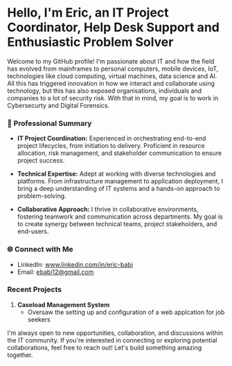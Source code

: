 # Hello, I'm Eric, an IT Project Coordinator, Help Desk Support and Enthusiastic Problem Solver

Welcome to my GitHub profile! I'm passionate about IT and how the field has evolved from mainframes to personal computers, mobile devices, IoT, technologies like cloud computing, virtual machines, data science and AI. All this has triggered innovation in how we interact and collaborate using technology, but this has also exposed organisations, individuals and companies to a lot of security risk. With that in mind, my goal is to work in Cybersecurty and Digital Forensics. 


### 💼 Professional Summary

- **IT Project Coordination:** Experienced in orchestrating end-to-end project lifecycles, from initiation to delivery. Proficient in resource allocation, risk management, and stakeholder communication to ensure project success.

- **Technical Expertise:** Adept at working with diverse technologies and platforms. From infrastructure management to application deployment, I bring a deep understanding of IT systems and a hands-on approach to problem-solving.

- **Collaborative Approach:** I thrive in collaborative environments, fostering teamwork and communication across departments. My goal is to create synergy between technical teams, project stakeholders, and end-users.

### 🌐 Connect with Me

- LinkedIn: www.linkedin.com/in/eric-babi 
- Email: ebabi12@gmail.com

### Recent Projects

1. **Caseload Management System**
   - Oversaw the setting up and configuration of a web applcation for job seekers 

I'm always open to new opportunities, collaboration, and discussions within the IT community. If you're interested in connecting or exploring potential collaborations, feel free to reach out! Let's build something amazing together.



